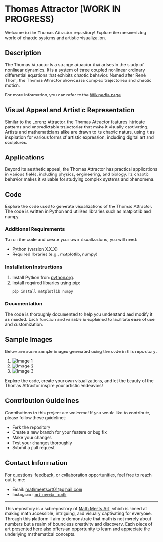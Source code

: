 # Thomas Attractor (WORK IN PROGRESS)

Welcome to the Thomas Attractor repository! Explore the mesmerizing world of chaotic systems and artistic visualization.

## Description

The Thomas Attractor is a strange attractor that arises in the study of nonlinear dynamics. It is a system of three coupled nonlinear ordinary differential equations that exhibits chaotic behavior. Named after René Thom, the Thomas Attractor showcases complex trajectories and chaotic motion.

For more information, you can refer to the [Wikipedia page](https://en.wikipedia.org/wiki/Thomas%27_cyclically_symmetric_attractor).

## Visual Appeal and Artistic Representation

Similar to the Lorenz Attractor, the Thomas Attractor features intricate patterns and unpredictable trajectories that make it visually captivating. Artists and mathematicians alike are drawn to its chaotic nature, using it as inspiration for various forms of artistic expression, including digital art and sculptures.

## Applications

Beyond its aesthetic appeal, the Thomas Attractor has practical applications in various fields, including physics, engineering, and biology. Its chaotic behavior makes it valuable for studying complex systems and phenomena.

## Code

Explore the code used to generate visualizations of the Thomas Attractor. The code is written in Python and utilizes libraries such as matplotlib and numpy.

### Additional Requirements

To run the code and create your own visualizations, you will need:

- Python (version X.X.X)
- Required libraries (e.g., matplotlib, numpy)

### Installation Instructions

1. Install Python from [python.org](https://www.python.org/downloads/).
2. Install required libraries using pip:
    ```
    pip install matplotlib numpy
    ```

### Documentation

The code is thoroughly documented to help you understand and modify it as needed. Each function and variable is explained to facilitate ease of use and customization.

## Sample Images

Below are some sample images generated using the code in this repository:

1. ![Image 1](image1.png)
2. ![Image 2](image2.png)
3. ![Image 3](image3.png)

Explore the code, create your own visualizations, and let the beauty of the Thomas Attractor inspire your artistic endeavors!

## Contribution Guidelines

Contributions to this project are welcome! If you would like to contribute, please follow these guidelines:
- Fork the repository
- Create a new branch for your feature or bug fix
- Make your changes
- Test your changes thoroughly
- Submit a pull request

## Contact Information

For questions, feedback, or collaboration opportunities, feel free to reach out to me:
- Email: mathmeetsart01@gmail.com
- Instagram: [art_meets_math](https://www.instagram.com/art_meets_math/)

---

This repository is a subrepository of [Math Meets Art](https://www.instagram.com/art_meets_math/), which is aimed at making math accessible, intriguing, and visually captivating for everyone. Through this platform, I aim to demonstrate that math is not merely about numbers but a realm of boundless creativity and discovery. Each piece of art presented here also offers an opportunity to learn and appreciate the underlying mathematical concepts.
